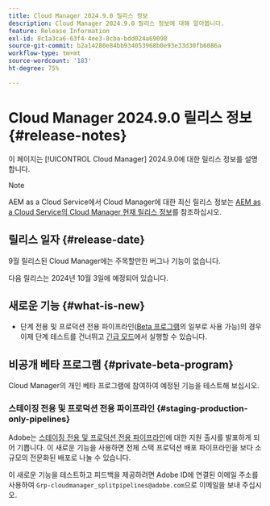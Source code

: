 ```yaml
---
title: Cloud Manager 2024.9.0 릴리스 정보
description: Cloud Manager 2024.9.0 릴리스 정보에 대해 알아봅니다.
feature: Release Information
exl-id: 8c1a3ca6-63f4-4ee3-8cba-bdd024a69098
source-git-commit: b2a14280e84bb934053968b0e93e33d30fb6086a
workflow-type: tm+mt
source-wordcount: '183'
ht-degree: 75%

---
```


# Cloud Manager 2024.9.0 릴리스 정보 {#release-notes}

이 페이지는 [!UICONTROL Cloud Manager] 2024.9.0에 대한 릴리스 정보를 설명합니다.

>[!NOTE]
>
>AEM as a Cloud Service에서 Cloud Manager에 대한 최신 릴리스 정보는 [AEM as a Cloud Service의 Cloud Manager 현재 릴리스 정보](https://experienceleague.adobe.com/ko/docs/experience-manager-cloud-service/content/release-notes/cloud-manager/current)를 참조하십시오.

## 릴리스 일자 {#release-date}

9월 릴리스된 Cloud Manager에는 주목할만한 버그나 기능이 없습니다.

다음 릴리스는 2024년 10월 3일에 예정되어 있습니다.


## 새로운 기능 {#what-is-new}

* 단계 전용 및 프로덕션 전용 파이프라인([Beta 프로그램](#staging-production-only-pipelines)의 일부로 사용 가능)의 경우 이제 단계 테스트를 건너뛰고 [긴급 모드](/help/using/stage-prod-only.md#emergency-mode)에서 실행할 수 있습니다.

## 비공개 베타 프로그램 {#private-beta-program}

Cloud Manager의 개인 베타 프로그램에 참여하여 예정된 기능을 테스트해 보십시오.


### 스테이징 전용 및 프로덕션 전용 파이프라인 {#staging-production-only-pipelines}

Adobe는 [스테이징 전용 및 프로덕션 전용 파이프라인](/help/using/stage-prod-only.md)에 대한 지원 출시를 발표하게 되어 기쁩니다. 이 새로운 기능을 사용하면 전체 스택 프로덕션 배포 파이프라인을 보다 소규모의 전문화된 배포로 나눌 수 있습니다.

이 새로운 기능을 테스트하고 피드백을 제공하려면 Adobe ID에 연결된 이메일 주소를 사용하여 `Grp-cloudmanager_splitpipelines@adobe.com`으로 이메일을 보내 주십시오.

<!-- ## Bug fixes

* text

## Known Issues {#known-issues}

{{content-copy-known-issues}} LEAVE IN??? -->
